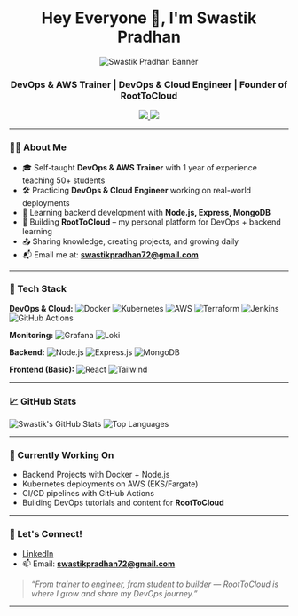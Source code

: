 <h1 align="center">Hey Everyone 👋, I'm Swastik Pradhan</h1>

<div align="center">
  <img src="https://raw.githubusercontent.com/your-username/your-repo/main/banner.png" alt="Swastik Pradhan Banner" />
</div>

<h3 align="center">DevOps & AWS Trainer | DevOps & Cloud Engineer | Founder of RootToCloud</h3>

<p align="center">
  <a href="https://github.com/swastikpradhan72">
    <img src="https://img.shields.io/github/followers/swastikpradhan72?label=Follow&style=social" />
  </a>
  <a href="https://linkedin.com/in/swastikpradhan2002">
    <img src="https://img.shields.io/badge/LinkedIn-Swastik%20Pradhan-blue?logo=linkedin&style=flat-square" />
  </a>
</p>

---

### 🧑‍💻 About Me

- 🎓 Self-taught **DevOps & AWS Trainer** with 1 year of experience teaching 50+ students  
- 🛠️ Practicing **DevOps & Cloud Engineer** working on real-world deployments  
- 🚀 Learning backend development with **Node.js, Express, MongoDB**  
- 🧱 Building **RootToCloud** – my personal platform for DevOps + backend learning  
- 📤 Sharing knowledge, creating projects, and growing daily  
- 📬 Email me at: **swastikpradhan72@gmail.com**

---

### 🧰 Tech Stack

**DevOps & Cloud:**
![Docker](https://img.shields.io/badge/-Docker-2496ED?logo=docker&logoColor=white)
![Kubernetes](https://img.shields.io/badge/-Kubernetes-326CE5?logo=kubernetes&logoColor=white)
![AWS](https://img.shields.io/badge/-AWS-FF9900?logo=amazonaws&logoColor=white)
![Terraform](https://img.shields.io/badge/-Terraform-7B42BC?logo=terraform&logoColor=white)
![Jenkins](https://img.shields.io/badge/-Jenkins-D24939?logo=jenkins&logoColor=white)
![GitHub Actions](https://img.shields.io/badge/-GitHub%20Actions-2088FF?logo=githubactions&logoColor=white)

**Monitoring:**
![Grafana](https://img.shields.io/badge/-Grafana-F46800?logo=grafana&logoColor=white)
![Loki](https://img.shields.io/badge/-Loki-0E75B6?logo=grafana&logoColor=white)

**Backend:**
![Node.js](https://img.shields.io/badge/-Node.js-339933?logo=node.js&logoColor=white)
![Express.js](https://img.shields.io/badge/-Express.js-000000?logo=express&logoColor=white)
![MongoDB](https://img.shields.io/badge/-MongoDB-47A248?logo=mongodb&logoColor=white)

**Frontend (Basic):**
![React](https://img.shields.io/badge/-React-61DAFB?logo=react&logoColor=black)
![Tailwind](https://img.shields.io/badge/-Tailwind_CSS-38B2AC?logo=tailwindcss&logoColor=white)

---

### 📈 GitHub Stats

![Swastik's GitHub Stats](https://github-readme-stats.vercel.app/api?username=swastikpradhan72&show_icons=true&theme=vue&hide_border=true)
![Top Languages](https://github-readme-stats.vercel.app/api/top-langs/?username=swastikpradhan72&layout=compact&theme=vue&hide_border=true)

---

### 🔧 Currently Working On

- Backend Projects with Docker + Node.js  
- Kubernetes deployments on AWS (EKS/Fargate)  
- CI/CD pipelines with GitHub Actions  
- Building DevOps tutorials and content for **RootToCloud**

---

### 📣 Let's Connect!

- [LinkedIn](https://www.linkedin.com/in/swastikpradhan2002/)
- 📫 Email: **swastikpradhan72@gmail.com**

> *“From trainer to engineer, from student to builder — RootToCloud is where I grow and share my DevOps journey.”*

---
